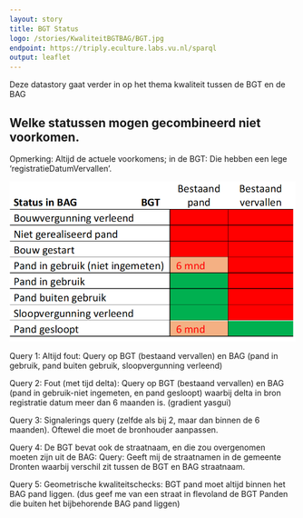 ```yaml
---
layout: story
title: BGT Status
logo: /stories/KwaliteitBGTBAG/BGT.jpg
endpoint: https://triply.eculture.labs.vu.nl/sparql
output: leaflet
---
```


Deze datastory gaat verder in op het thema kwaliteit tussen de BGT en
de BAG

## Welke statussen mogen gecombineerd niet voorkomen.

Opmerking: Altijd de actuele voorkomens; in de BGT: Die hebben een
lege ‘registratieDatumVervallen’.

<img src="statustabel3.png">

Query 1: Altijd fout: Query op BGT (bestaand vervallen) en BAG (pand
in gebruik, pand buiten gebruik, sloopvergunning verleend)

<div data-query
     data-query-endpoint="https://data.labs.pdok.nl/geosparql"
     data-query-sparql="q1.rq"></div>

Query 2: Fout (met tijd delta): Query op BGT (bestaand vervallen) en
BAG (pand in gebruik-niet ingemeten, en pand gesloopt) waarbij delta
in bron registratie datum meer dan 6 maanden is. (gradient yasgui)

Query 3: Signalerings query (zelfde als bij 2, maar dan binnen de 6
maanden). Oftewel die moet de bronhouder aanpassen.

Query 4: De BGT bevat ook de straatnaam, en die zou overgenomen moeten
zijn uit de BAG: Query: Geeft mij de straatnamen in de gemeente
Dronten waarbij verschil zit tussen de BGT en BAG straatnaam.

Query 5: Geometrische kwaliteitschecks: BGT pand moet altijd binnen
het BAG pand liggen. (dus geef me van een straat in flevoland de BGT
Panden die buiten het bijbehorende BAG pand liggen)
